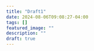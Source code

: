 ```yaml
---
title: "Draft1"
date: 2024-08-06T09:08:27-04:00
tags: []
featured_image: ""
description: ""
draft: true
---
```

